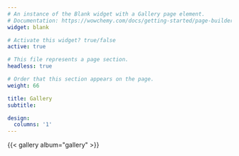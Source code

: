 ```yaml
---
# An instance of the Blank widget with a Gallery page element.
# Documentation: https://wowchemy.com/docs/getting-started/page-builder/
widget: blank

# Activate this widget? true/false
active: true

# This file represents a page section.
headless: true

# Order that this section appears on the page.
weight: 66

title: Gallery
subtitle:

design:
  columns: '1'
---
```


<!-- {{< gallery album="themes" >}} -->

{{< gallery album="gallery" >}}